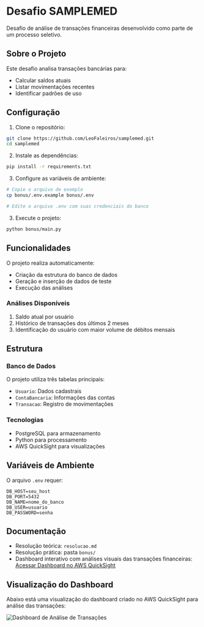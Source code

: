 # Desafio SAMPLEMED

Desafio de análise de transações financeiras desenvolvido como parte de um processo seletivo.

## Sobre o Projeto

Este desafio analisa transações bancárias para:
- Calcular saldos atuais
- Listar movimentações recentes
- Identificar padrões de uso

## Configuração

1. Clone o repositório:
```bash
git clone https://github.com/LeoFaleiros/samplemed.git
cd samplemed
```

2. Instale as dependências:
```bash
pip install -r requirements.txt
```

3. Configure as variáveis de ambiente:
```bash
# Copie o arquivo de exemplo
cp bonus/.env.example bonus/.env

# Edite o arquivo .env com suas credenciais do banco
```

3. Execute o projeto:
```bash
python bonus/main.py
```

## Funcionalidades

O projeto realiza automaticamente:
- Criação da estrutura do banco de dados
- Geração e inserção de dados de teste
- Execução das análises

### Análises Disponíveis

1. Saldo atual por usuário
2. Histórico de transações dos últimos 2 meses
3. Identificação do usuário com maior volume de débitos mensais

## Estrutura

### Banco de Dados
O projeto utiliza três tabelas principais:
- `Usuario`: Dados cadastrais
- `ContaBancaria`: Informações das contas
- `Transacao`: Registro de movimentações

### Tecnologias
- PostgreSQL para armazenamento
- Python para processamento
- AWS QuickSight para visualizações

## Variáveis de Ambiente

O arquivo `.env` requer:
```env
DB_HOST=seu_host
DB_PORT=5432
DB_NAME=nome_do_banco
DB_USER=usuario
DB_PASSWORD=senha
```

## Documentação

- Resolução teórica: `resolucao.md`
- Resolução prática: pasta `bonus/`
- Dashboard interativo com análises visuais das transações financeiras:
[Acessar Dashboard no AWS QuickSight](https://us-east-2.quicksight.aws.amazon.com/sn/dashboards/36b6411e-1809-440c-9f0f-0d8b1e353307/views/aa679352-f42a-47e1-be9e-3b2a2b8aa66c?directory_alias=leonardofaleiros)

## Visualização do Dashboard

Abaixo está uma visualização do dashboard criado no AWS QuickSight para análise das transações:

![Dashboard de Análise de Transações](bonus/visualizacao_quicksight2.jpg)